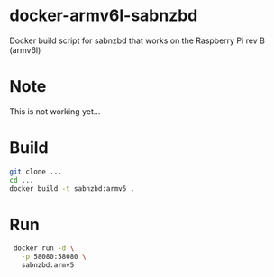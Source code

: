 # docker-armv6l-sabnzbd
Docker build script for sabnzbd that works on the Raspberry Pi rev B (armv6l)

# Note
This is not working yet...

# Build
```bash
git clone ...
cd ...
docker build -t sabnzbd:armv5 .
```
# Run
```bash
 docker run -d \
   -p 58080:58080 \
   sabnzbd:armv5
```
